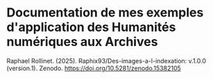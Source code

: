 # Documentation de mes exemples d'application des Humanités numériques aux Archives

Raphael Rollinet. (2025). Raphix93/Des-images-a-l-indexation: v.1.0.0 (version.1). Zenodo. https://doi.org/10.5281/zenodo.15382105
